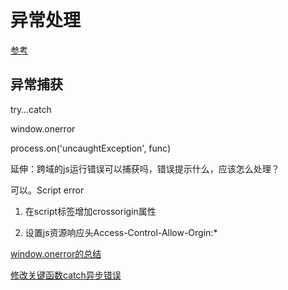 # 异常处理

[参考](https://blog.fundebug.com/2017/11/27/proper-error-handling-javascript/)

## 异常捕获

try…catch

window.onerror

process.on('uncaughtException', func)

延伸：跨域的js运行错误可以捕获吗，错误提示什么，应该怎么处理？

可以。Script error

1. 在script标签增加crossorigin属性

2. 设置js资源响应头Access-Control-Allow-Orgin:*

[window.onerror的总结](https://www.jianshu.com/p/315ffe6797b8)

[修改关键函数catch异步错误](https://forum.sentry.io/t/solved-question-about-implicit-wrapping-during-install/1542)
